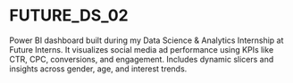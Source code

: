 # FUTURE_DS_02
Power BI dashboard built during my Data Science &amp; Analytics Internship at Future Interns. It visualizes social media ad performance using KPIs like CTR, CPC, conversions, and engagement. Includes dynamic slicers and insights across gender, age, and interest trends.
